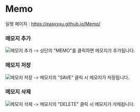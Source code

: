 # Memo
실행 페이지 : https://easyxxu.github.io/Memo/

### 메모지 추가
![메모지 추가](https://user-images.githubusercontent.com/107910342/233936349-33217b0f-adb8-4ee2-872f-4a2884a7f43f.png)
-> 상단의 "MEMO"를 클릭하면 메모지가 추가됩니다.

### 메모지 저장
![메모지 저장](https://user-images.githubusercontent.com/107910342/233936489-ae2c44a4-bcb2-4a73-ba56-9af963306675.png)
-> 메모지의 "SAVE" 클릭 시 메모지가 저장됩니다.

### 메모지 삭제
![메모지 삭제](https://user-images.githubusercontent.com/107910342/233936523-8eabea8b-fd17-4f7d-95d0-ae1dbd14883a.png)
-> 메모지의 "DELETE" 클릭 시 메모지가 삭제됩니다.

